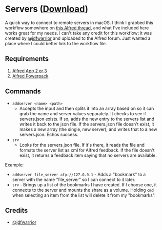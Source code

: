 Servers ([Download](https://raw.github.com/mttjhn/alfred-workflows/master/Other/Servers/Servers.alfredworkflow))
=====================

A quick way to connect to remote servers in macOS. I think I grabbed this workflow somewhere on [this Alfred thread](http://www.alfredforum.com/topic/180-connecting-to-remove-servers/), and what I've included here works great for my needs. I can't take any credit for this workflow; it was created by [@jdfwarrior](https://github.com/jdfwarrior) and uploaded to the Alfred forum. Just wanted a place where I could better link to the workflow file.

## Requirements
1. [Alfred App 2 or 3](http://www.alfredapp.com/#download)
1. [Alfred Powerpack](https://buy.alfredapp.com/)

## Commands
- `addserver <name> <path>`
    * Accepts the input and then splits it into an array based on <space> so it can grab the name and server values separately. It checks to see if servers.json exists. If so, adds the new entry to the servers list and writes it back to the json file. If the servers.json file doesn't exist, it makes a new array (the single, new server), and writes that to a new servers.json. Echos success.
- `srv`
    * Looks for the servers.json file. If it's there, it reads the file and formats the server list as xml for Alfred feedback. If the file doesn't exist, it returns a feedback item saying that no servers are available.

Example:

- `addserver file_server afp://127.0.0.1` - Adds a "bookmark" to a server with the name "file_server" so I can connect to it later.
- `srv` - Brings up a list of the bookmarks I have created. If I choose one, it connects to the server and mounts the share as a volume. Holding `cmd` when selecting an item from the list will delete it from my "bookmarks".

## Credits
- [@jdfwarrior](https://github.com/jdfwarrior)
